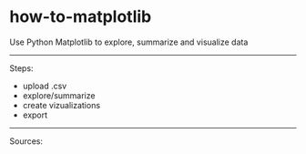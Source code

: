 # how-to-matplotlib

Use Python Matplotlib to explore, summarize and visualize data

<hr />

Steps:
- upload .csv
- explore/summarize
- create vizualizations
- export

<hr />

Sources:
